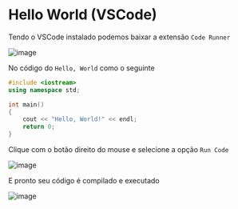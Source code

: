 # Hello World (VSCode)

Tendo o VSCode instalado podemos baixar a extensão `Code Runner`

![image](https://user-images.githubusercontent.com/61877847/219743160-d65d70d3-b28f-40e0-a44d-5d86022535e2.png)

No código do `Hello, World` como o seguinte 

```cpp
#include <iostream>
using namespace std;

int main() 
{
    cout << "Hello, World!" << endl;
    return 0;
}
```

Clique com o botão direito do mouse e selecione a opção `Run Code`

![image](https://user-images.githubusercontent.com/61877847/219743738-046080ef-464c-4752-a9c0-4dafd14f9b77.png)

E pronto seu código é compilado e executado

![image](https://user-images.githubusercontent.com/61877847/219744465-2770d7f6-c680-4a00-9135-31c50380f0cb.png)
